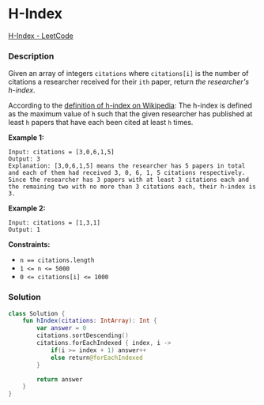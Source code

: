 # H-Index

[H-Index - LeetCode](https://leetcode.com/problems/h-index/description/)

### Description

Given an array of integers `citations` where `citations[i]` is the number of citations a researcher received for their `ith` paper, return *the researcher's h-index*.

According to the [definition of h-index on Wikipedia](https://en.wikipedia.org/wiki/H-index): The h-index is defined as the maximum value of `h` such that the given researcher has published at least `h` papers that have each been cited at least `h` times.

**Example 1:**

```
Input: citations = [3,0,6,1,5]
Output: 3
Explanation: [3,0,6,1,5] means the researcher has 5 papers in total and each of them had received 3, 0, 6, 1, 5 citations respectively.
Since the researcher has 3 papers with at least 3 citations each and the remaining two with no more than 3 citations each, their h-index is 3.
```

**Example 2:**

```
Input: citations = [1,3,1]
Output: 1
```

**Constraints:**

- `n == citations.length`
- `1 <= n <= 5000`
- `0 <= citations[i] <= 1000`

### Solution

```kotlin
class Solution {
    fun hIndex(citations: IntArray): Int {
        var answer = 0
        citations.sortDescending()
        citations.forEachIndexed { index, i ->
            if(i >= index + 1) answer++
            else return@forEachIndexed
        }

        return answer
    }
}
```